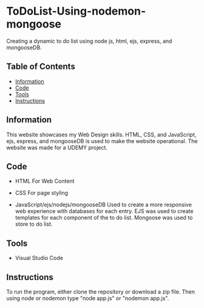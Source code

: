 # ToDoList-Using-nodemon-mongoose
Creating a dynamic to do list using node js, html, ejs, express, and mongooseDB.

## Table of Contents

* [Information](#information)
* [Code](#code)
* [Tools](#tools)
* [Instructions](#Instructions)

## Information

This website showcases my Web Design skills. HTML, CSS, and JavaScript, ejs, express, and mongooseDB is used to make the website operational. 
The website was made for a UDEMY project. 

## Code

* HTML
For Web Content

* CSS
For page styling

* JavaScript/ejs/nodejs/mongooseDB
Used to create a more responsive web experience with databases for each entry. EJS was used to create templates for each component of the to do list. 
Mongoose was used to store to do list.

## Tools
* Visual Studio Code

## Instructions
To run the program, either clone the repository or download a zip file. Then using node or nodemon type "node app.js" or "nodemon app.js".
